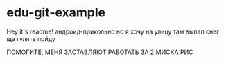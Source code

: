 # edu-git-example

Hey it's readme!
андроид-прикольно
но я хочу на улицу там выпал снег
ща гулять пойду


ПОМОГИТЕ, МЕНЯ ЗАСТАВЛЯЮТ РАБОТАТЬ ЗА 2 МИСКА РИС
